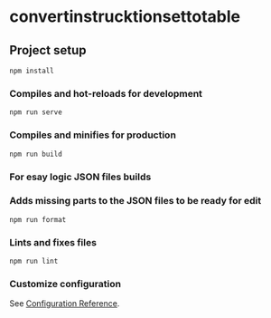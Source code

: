 # convertinstrucktionsettotable

## Project setup

```
npm install
```

### Compiles and hot-reloads for development

```
npm run serve
```

### Compiles and minifies for production

```
npm run build
```

### For esay logic JSON files builds

### Adds missing parts to the JSON files to be ready for edit

```
npm run format
```

### Lints and fixes files

```
npm run lint
```

### Customize configuration

See [Configuration Reference](https://cli.vuejs.org/config/).
